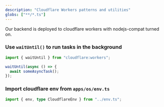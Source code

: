 ```yaml
---
description: "Cloudflare Workers patterns and utilities"
globs: ["**/*.ts"]
---
```


Our backend is deployed to cloudflare workers with nodejs-compat turned on.

### Use `waitUntil()` to run tasks in the background

```ts
import { waitUntil } from "cloudflare:workers";

waitUntil(async () => {
  await someAsyncTask();
});
```

### Import cloudflare env from `apps/os/env.ts`

```ts
import { env, type CloudflareEnv } from "../env.ts";
```
